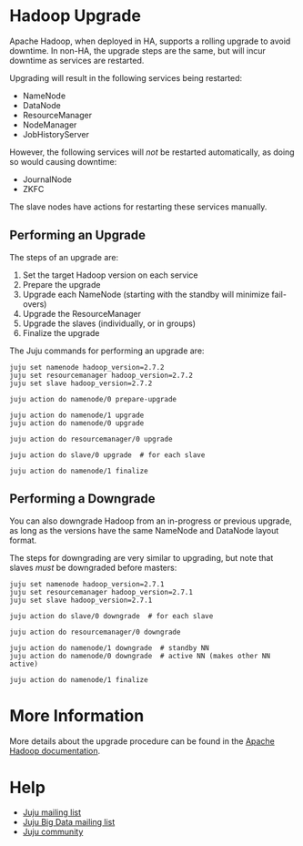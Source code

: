 # Hadoop Upgrade

Apache Hadoop, when deployed in HA, supports a rolling upgrade to avoid
downtime.  In non-HA, the upgrade steps are the same, but will incur downtime as
services are restarted.

Upgrading will result in the following services being restarted:

  * NameNode
  * DataNode
  * ResourceManager
  * NodeManager
  * JobHistoryServer

However, the following services will *not* be restarted automatically, as doing
so would causing downtime:

  * JournalNode
  * ZKFC

The slave nodes have actions for restarting these services manually.


## Performing an Upgrade

The steps of an upgrade are:

  1. Set the target Hadoop version on each service
  2. Prepare the upgrade
  3. Upgrade each NameNode (starting with the standby will minimize fail-overs)
  4. Upgrade the ResourceManager
  5. Upgrade the slaves (individually, or in groups)
  6. Finalize the upgrade

The Juju commands for performing an upgrade are:

    juju set namenode hadoop_version=2.7.2
    juju set resourcemanager hadoop_version=2.7.2
    juju set slave hadoop_version=2.7.2

    juju action do namenode/0 prepare-upgrade

    juju action do namenode/1 upgrade
    juju action do namenode/0 upgrade

    juju action do resourcemanager/0 upgrade

    juju action do slave/0 upgrade  # for each slave

    juju action do namenode/1 finalize


## Performing a Downgrade

You can also downgrade Hadoop from an in-progress or previous upgrade, as long
as the versions have the same NameNode and DataNode layout format.

The steps for downgrading are very similar to upgrading, but note that slaves
*must* be downgraded before masters:

    juju set namenode hadoop_version=2.7.1
    juju set resourcemanager hadoop_version=2.7.1
    juju set slave hadoop_version=2.7.1

    juju action do slave/0 downgrade  # for each slave

    juju action do resourcemanager/0 downgrade

    juju action do namenode/1 downgrade  # standby NN
    juju action do namenode/0 downgrade  # active NN (makes other NN active)

    juju action do namenode/1 finalize


# More Information

More details about the upgrade procedure can be found in the
[Apache Hadoop documentation][upgrade].


# Help

- [Juju mailing list](https://lists.ubuntu.com/mailman/listinfo/juju)
- [Juju Big Data mailing list](https://lists.ubuntu.com/mailman/listinfo/bigdata)
- [Juju community](https://jujucharms.com/community)


[upgrade]: https://hadoop.apache.org/docs/stable/hadoop-project-dist/hadoop-hdfs/HdfsRollingUpgrade.html
